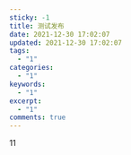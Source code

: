 ```yaml
---
sticky: -1
title: 测试发布
date: 2021-12-30 17:02:07
updated: 2021-12-30 17:02:07
tags:
  - "1"
categories:
  - "1"
keywords:
  - "1"
excerpt:
  - "1"
comments: true
---
```

11